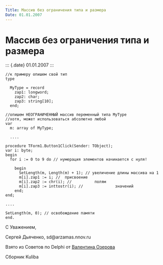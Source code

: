 ```yaml
---
Title: Массив без ограничения типа и размера
Date: 01.01.2007
---
```



Массив без ограничения типа и размера
=====================================

::: {.date}
01.01.2007
:::

    //к примеру опишем свой тип
    type
     
      MyType = record
        zap1: longword;
        zap2: char;
        zap3: string[10];
      end;
     
    //опишем НЕОГРАНИЧЕННЫЙ массив переменный типа MyType
    //хотя, может использоваться абсолютно любой
    var
      m: array of MyType;
     
      ....
     
    procedure TForm1.Button1Click(Sender: TObject);
    var i: byte;
    begin
      for i := 0 to 9 do // нумерация элементов начинается с нуля!
     
        begin
          SetLength(m, Length(m) + 1); // увеличение длины массива на 1
          m[i].zap1 := i; //  присвоение
          m[i].zap2 := chr(i); //          полям
          m[i].zap3 := inttostr(i); //              значений
        end;
    end;
     
    ....
     
    SetLength(m, 0); // освобождение памяти
    end.

C Уважением,

Сергей Дьяченко, sd\@arzamas.nnov.ru

Взято из Советов по Delphi от [Валентина Озерова](mailto:webmaster@webinspector.com)

Сборник Kuliba
